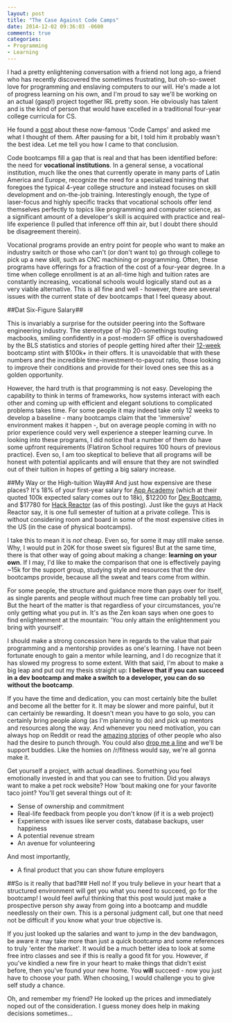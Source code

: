 ```yaml
---
layout: post
title: "The Case Against Code Camps"
date: 2014-12-02 09:36:03 -0600
comments: true
categories: 
- Programming
- Learning
---
```


I had a pretty enlightening conversation with a friend not long ago, a friend who has recently discovered the sometimes frustrating, but oh-so-sweet love for programming and enslaving computers to our will. He's made a lot of progress learning on his own, and I'm proud to say we'll be working on an actual (gasp!) project together IRL pretty soon. He obviously has talent and is the kind of person that would have excelled in a traditional four-year college curricula for CS. 

He found a [post](http://fortune.com/2013/10/10/can-silicon-valley-boot-camps-get-you-a-120k-job/) about these now-famous 'Code Camps' and asked me what I thought of them. After pausing for a bit, I told him it probably wasn't the best idea. Let me tell you how I came to that conclusion. 

Code bootcamps fill a gap that is real and that has been identified before:  the need for **vocational institutions**. In a general sense, a vocational institution, much like the ones that currently operate in many parts of Latin America and Europe, recognize the need for a specialized training that foregoes the typical 4-year college structure and instead focuses on skill development and on-the-job training. Interestingly enough, the type of laser-focus and highly specific tracks that vocational schools offer lend themselves perfectly to topics like programming and computer science, as a significant amount of a developer's skill is acquired with practice and real-life experience (I pulled that inference off thin air, but I doubt there should be disagreement therein). 

Vocational programs provide an entry point for people who want to make an industry switch or those who can't (or don't want to) go through college to pick up a new skill, such as CNC machining or programming. Often, these programs have offerings for a fraction of the cost of a four-year degree. In a time when college enrollment is at an all-time high and tuition rates are constantly increasing, vocational schools would logically stand out as a very viable alternative. This is all fine and well - however, there are several issues with the current state of dev bootcamps that I feel queasy about.

<!-- more -->

##Dat Six-Figure Salary##

This is invariably a surprise for the outsider peering into the Software engineering industry. The stereotype of hip 20-somethings touting macbooks, smiling confidently in a post-modern SF office is overshadowed by the BLS statistics and stories of people getting hired after their [12-week](http://www.appacademy.io/#p-curriculum) bootcamp stint with $100k+ in their offers. It is unavoidable that with these numbers and the incredible time-investment-to-payout ratio, those looking to improve their conditions and provide for their loved ones see this as a golden opportunity. 

However, the hard truth is that programming is not easy. Developing the capability to think in terms of frameworks, how systems interact with each other and coming up with efficient and elegant solutions to complicated problems takes time. For some people it may indeed take only 12 weeks to develop a baseline - many bootcamps claim that the 'immersive' environment makes it happen -, but on average people coming in with no prior experience could very well experience a steeper learning curve. In looking into these programs, I did notice that a number of them do have some upfront requirements (Flatiron School requires 100 hours of previous practice). Even so, I am too skeptical to believe that all programs will be honest with potential applicants and will ensure that they are not swindled out of their tuition in hopes of getting a big salary increase. 

##My Way or the High-tuition Way##
And just how expensive are these places? It's 18% of your first-year salary for [App Academy](http://www.appacademy.io/#p-program) (which at their quoted 100k expected salary comes out to 18k), $12200 for [Dev Bootcamp](http://devbootcamp.com/learn-more/), and $17780 for [Hack Reactor](http://www.hackreactor.com/questions/) (as of this posting). Just like the guys at Hack Reactor say, it is one full semester of tuition at a private college. This is without considering room and board in some of the most expensive cities in the US (in the case of physical bootcamps).

I take this to mean it is *not* cheap. Even so, for some it may still make sense. Why, I would put in 20K for those sweet six figures! But at the same time, there is that other way of going about making a change: **learning on your own**. If I may, I'd like to make the comparison that one is effectively paying ~15k for the support group, studying style and resources that the dev bootcamps provide, because all the sweat and tears come from within. 

For some people, the structure and guidance more than pays over for itself, as single parents and people without much free time can probably tell you. But the heart of the matter is that regardless of your circumstances, you're only getting what you put in. It's as the Zen koan says when one goes to find enlightenment at the mountain: 'You only attain the enlightenment you bring with yourself'. 

I should make a strong concession here in regards to the value that pair programming and a mentorship provides as one's learning. I have not been fortunate enough to gain a mentor while learning, and I do recognize that it has slowed my progress to some extent. With that said, I'm about to make a big leap and put out my thesis straight up: **I believe that if you can succeed in a dev bootcamp and make a switch to a developer, you can do so without the bootcamp**. 

If you have the time and dedication, you can most certainly bite the bullet and become all the better for it. It may be slower and more painful, but it can certainly be rewarding. It doesn't mean you have to go solo, you can certainly bring people along (as I'm planning to do) and pick up mentors and resources along the way. And whenever you need motivation, you can always hop on Reddit or read the [amazing stories](https://www.quora.com/I-am-24-years-old-and-just-started-learning-coding-I-want-to-be-a-programmer-Am-I-too-late-in-the-game) of other people who also had the desire to punch through. You could also [drop me a line](mailto:maxarturo@gmail.com) and we'll be support buddies. Like the homies on /r/fitness would say, we're all gonna make it.

Get yourself a project, with actual deadlines. Something you feel emotionally invested in and that you can see to fruition. Did you always want to make a pet rock website? How 'bout making one for your favorite taco joint? You'll get several things out of it: 

- Sense of ownership and commitment
- Real-life feedback from people you don't know (if it is a web project)
- Experience with issues like server costs, database backups, user happiness
- A potential revenue stream
- An avenue for volunteering

And most importantly,

- A final product that you can show future employers
 

##So is it really that bad?##
Hell no! If you truly believe in your heart that a structured environment will get you what you need to succeed, go for the bootcamp! I would feel awful thinking that this post would just make a prospective person shy away from going into a bootcamp and muddle needlessly on their own. This is a personal judgment call, but one that need not be difficult if you know what your true objective is. 

If you just looked up the salaries and want to jump in the dev bandwagon, be aware it may take more than just a quick bootcamp and some references to truly 'enter the market'. It would be a much better idea to look at some free intro classes and see if this is really a good fit for you. However, if you've kindled a new fire in your heart to make things that didn't exist before, then you've found your new home. You **will** succeed - now you just have to choose your path. When choosing, I would challenge you to give self study a chance. 

Oh, and remember my friend? He looked up the prices and immediately noped out of the consideration. I guess money does help in making decisions sometimes...